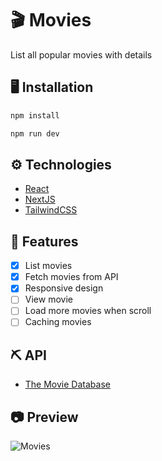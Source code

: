 # 🎬 Movies

List all popular movies with details

## 🖥️ Installation

```sh
npm install

npm run dev
```

## ⚙️ Technologies

- [React](https://reactjs.org/)
- [NextJS](https://nextjs.org/)
- [TailwindCSS](https://tailwindcss.com/)

## 📖 Features

- [x] List movies
- [x] Fetch movies from API
- [x] Responsive design
- [ ] View movie
- [ ] Load more movies when scroll
- [ ] Caching movies

## ⛏️ API

- [The Movie Database](https://developers.themoviedb.org/3/movies/get-popular-movies)

## 📷 Preview

![Movies](https://user-images.githubusercontent.com/30156531/146690050-19779398-19fc-4f0a-9288-9fe819a31720.png)
